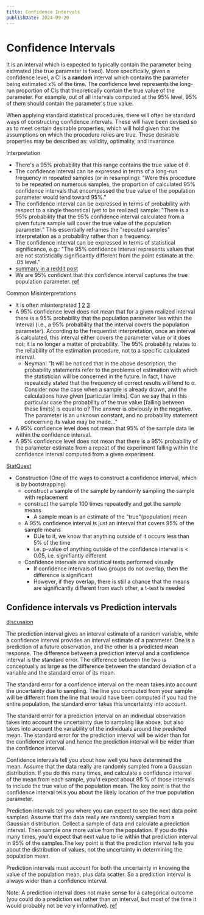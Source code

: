 ```yaml
---
title: Confidence Intervals
publishDate: 2024-09-20
---
```


# Confidence Intervals

It is an interval which is expected to typically contain the parameter being estimated (the true parameter is fixed). More specifically, given a confidence level, a CI is a **random** interval which contains the parameter being estimated x% of the time. The confidence level represents the long-run proportion of CIs that theoretically contain the true value of the parameter. For example, out of all intervals computed at the 95% level, 95% of them should contain the parameter's true value.

When applying standard statistical procedures, there will often be standard ways of constructing confidence intervals. These will have been devised so as to meet certain desirable properties, which will hold given that the assumptions on which the procedure relies are true. These desirable properties may be described as: validity, optimality, and invariance.

Interpretation

- There's a 95% probability that this range contains the true value of $\theta$.
- The confidence interval can be expressed in terms of a long-run frequency in repeated samples (or in resampling): "Were this procedure to be repeated on numerous samples, the proportion of calculated 95% confidence intervals that encompassed the true value of the population parameter would tend toward 95%."
- The confidence interval can be expressed in terms of probability with respect to a single theoretical (yet to be realized) sample: "There is a 95% probability that the 95% confidence interval calculated from a given future sample will cover the true value of the population parameter." This essentially reframes the "repeated samples" interpretation as a probability rather than a frequency.
- The confidence interval can be expressed in terms of statistical significance, e.g.: "The 95% confidence interval represents values that are not statistically significantly different from the point estimate at the .05 level."
- [summary in a reddit post](https://www.reddit.com/r/statisticsmemes/comments/ssl5dq/comment/hxorqvb/?utm_source=share&utm_medium=web3x&utm_name=web3xcss&utm_term=1&utm_content=share_button)
- We are 95% confident that this confidence interval captures the true population parameter. [ref](https://evalf21.classes.andrewheiss.com/resource/bayes/#confidence-intervals-vs-credible-intervals)

Common Misinterpretations

- It is often misinterpreted [1](https://doi.org/10.1007%2Fs10654-016-0149-3) [2](https://doi.org/10.3758/s13423-015-0947-8) [3](https://doi.org/10.3758/s13423-013-0572-3)
- A 95% confidence level does not mean that for a given realized interval there is a 95% probability that the population parameter lies within the interval (i.e., a 95% probability that the interval covers the population parameter). According to the frequentist interpretation, once an interval is calculated, this interval either covers the parameter value or it does not; it is no longer a matter of probability. The 95% probability relates to the reliability of the estimation procedure, not to a specific calculated interval.
  - Neyman: "It will be noticed that in the above description, the probability statements refer to the problems of estimation with which the statistician will be concerned in the future. In fact, I have repeatedly stated that the frequency of correct results will tend to α. Consider now the case when a sample is already drawn, and the calculations have given [particular limits]. Can we say that in this particular case the probability of the true value [falling between these limits] is equal to α? The answer is obviously in the negative. The parameter is an unknown constant, and no probability statement concerning its value may be made..."
- A 95% confidence level does not mean that 95% of the sample data lie within the confidence interval.
- A 95% confidence level does not mean that there is a 95% probability of the parameter estimate from a repeat of the experiment falling within the confidence interval computed from a given experiment.

[StatQuest](https://www.youtube.com/watch?v=TqOeMYtOc1w)

- Construction (One of the ways to construct a confidence interval, which is by bootstrapping)
  - construct a sample of the sample by randomly sampling the sample with replacement
  - construct the sample 100 times repeatedly and get the sample means
    - A sample mean is an estimate of the "true"(population) mean
  - A 95% confidence interval is just an interval that covers 95% of the sample means
    - DUe to it, we know that anything outside of it occurs less than 5% of the time
    - i.e. p-value of anything outside of the confidence interval is < 0.05, i.e. signifiantly different
  - Confidence intervals are statistical tests performed visually
    - If confidence intervals of two groups do not overlap, then the difference is significant
    - However, if they overlap, there is still a chance that the means are significantly different from each other, a t-test is needed

## Confidence intervals vs Prediction intervals

[discussion](https://stats.stackexchange.com/questions/16493/difference-between-confidence-intervals-and-prediction-intervals/16496#16496)

The prediction interval gives an interval estimate of a random variable, while a confidence interval provides an interval estimate of a parameter. One is a prediction of a future observation, and the other is a predicted mean response. The difference between a prediction interval and a confidence interval is the standard error. The difference between the two is conceptually as large as the difference between the standard deviation of a variable and the standard error of its mean.

The standard error for a confidence interval on the mean takes into account the uncertainty due to sampling. The line you computed from your sample will be different from the line that would have been computed if you had the entire population, the standard error takes this uncertainty into account.

The standard error for a prediction interval on an individual observation takes into account the uncertainty due to sampling like above, but also takes into account the variability of the individuals around the predicted mean. The standard error for the prediction interval will be wider than for the confidence interval and hence the prediction interval will be wider than the confidence interval.

Confidence intervals tell you about how well you have determined the mean. Assume that the data really are randomly sampled from a Gaussian distribution. If you do this many times, and calculate a confidence interval of the mean from each sample, you'd expect about 95 % of those intervals to include the true value of the population mean. The key point is that the confidence interval tells you about the likely location of the true population parameter.

Prediction intervals tell you where you can expect to see the next data point sampled. Assume that the data really are randomly sampled from a Gaussian distribution. Collect a sample of data and calculate a prediction interval. Then sample one more value from the population. If you do this many times, you'd expect that next value to lie within that prediction interval in 95% of the samples.The key point is that the prediction interval tells you about the distribution of values, not the uncertainty in determining the population mean.

Prediction intervals must account for both the uncertainty in knowing the value of the population mean, plus data scatter. So a prediction interval is always wider than a confidence interval.

Note: A prediction interval does not make sense for a categorical outcome (you could do a prediction set rather than an interval, but most of the time it would probably not be very informative). [ref](https://stats.stackexchange.com/questions/56895/do-the-predictions-of-a-random-forest-model-have-a-prediction-interval)
